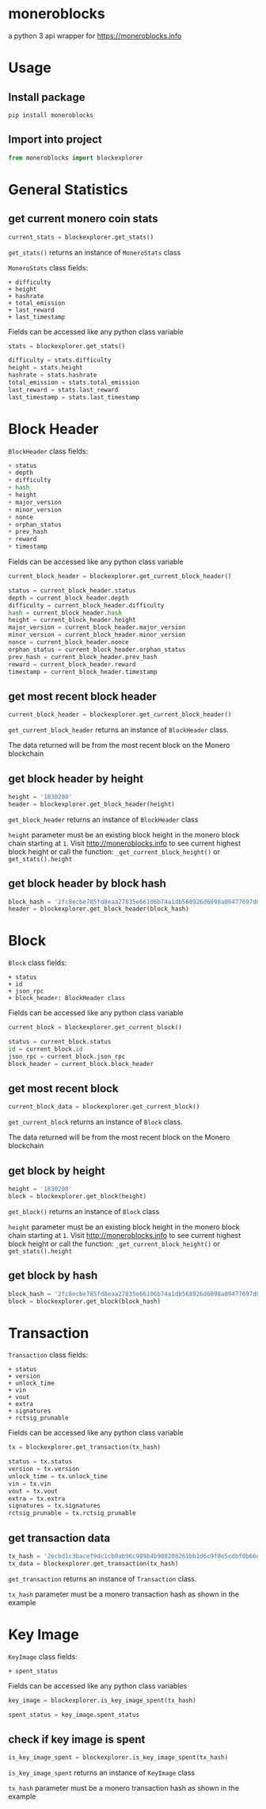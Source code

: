 # moneroblocks
a python 3 api wrapper for https://moneroblocks.info

# Usage
## Install package
```
pip install moneroblocks
```

## Import into project
```python
from moneroblocks import blockexplorer
```

# General Statistics
## get current monero coin stats
```python
current_stats = blockexplorer.get_stats()
```
`get_stats()` returns an instance of `MoneroStats` class

`MoneroStats` class fields:
```
+ difficulty
+ height
+ hashrate
+ total_emission
+ last_reward
+ last_timestamp
```
Fields can be accessed like any python class variable
```python
stats = blockexplorer.get_stats()

difficulty = stats.difficulty
height = stats.height
hashrate = stats.hashrate
total_emission = stats.total_emission
last_reward = stats.last_reward
last_timestamp = stats.last_timestamp
```

# Block Header
`BlockHeader` class fields:
```python
+ status
+ depth
+ difficulty
+ hash
+ height
+ major_version
+ minor_version
+ nonce
+ orphan_status
+ prev_hash
+ reward
+ timestamp
```
Fields can be accessed like any python class variable
```python
current_block_header = blockexplorer.get_current_block_header()

status = current_block_header.status
depth = current_block_header.depth
difficulty = current_block_header.difficulty
hash = current_block_header.hash
height = current_block_header.height
major_version = current_block_header.major_version
minor_version = current_block_header.minor_version
nonce = current_block_header.nonce
orphan_status = current_block_header.orphan_status
prev_hash = current_block_header.prev_hash
reward = current_block_header.reward
timestamp = current_block_header.timestamp
```

## get most recent block header
```python
current_block_header = blockexplorer.get_current_block_header()
```
`get_current_block_header` returns an instance of `BlockHeader` class.

The data returned will be from the most recent block on the Monero blockchain

## get block header by height
```python
height = '1830280'
header = blockexplorer.get_block_header(height)
```
`get_block_header` returns an instance of `BlockHeader` class

`height` parameter must be an existing block height in the monero block chain starting at `1`. Visit http://moneroblocks.info to see current highest block height or call the function: `_get_current_block_height()` or `get_stats().height`

## get block header by block hash
```python
block_hash = '2fc8ecbe785fd8eaa27835e66106b74a1db568926d6098a09477697d80520970'
header = blockexplorer.get_block_header(block_hash)
```

# Block
`Block` class fields:
```
+ status
+ id
+ json_rpc
+ block_header: BlockHeader class
```
Fields can be accessed like any python class variable
```python
current_block = blockexplorer.get_current_block()

status = current_block.status
id = current_block.id
json_rpc = current_block.json_rpc
block_header = current_block.block_header
```

## get most recent block
```python
current_block_data = blockexplorer.get_current_block()
```
`get_current_block` returns an instance of `Block` class.

The data returned will be from the most recent block on the Monero blockchain

## get block by height
```python
height = '1830280'
block = blockexplorer.get_block(height)
```
`get_block()` returns an instance of `Block` class

`height` parameter must be an existing block height in the monero block chain starting at `1`. Visit http://moneroblocks.info to see current highest block height or call the function: `_get_current_block_height()` or `get_stats().height`

## get block by hash
```python
block_hash = '2fc8ecbe785fd8eaa27835e66106b74a1db568926d6098a09477697d80520970'
block = blockexplorer.get_block(block_hash)
```

# Transaction
`Transaction` class fields:
```
+ status
+ version
+ unlock_time
+ vin
+ vout
+ extra
+ signatures
+ rctsig_prunable
```
Fields can be accessed like any python class variable
```python
tx = blockexplorer.get_transaction(tx_hash)

status = tx.status
version = tx.version
unlock_time = tx.unlock_time
vin = tx.vin
vout = tx.vout
extra = tx.extra
signatures = tx.signatures
rctsig_prunable = tx.rctsig_prunable
```

## get transaction data
```python
tx_hash = '2ecbd1c3bacef9dc1cb0ab96c989b4b908208261bb1d6c9f8e5cdbf0b66d077e'
tx_data = blockexplorer.get_transaction(tx_hash)
```
`get_transaction` returns an instance of `Transaction` class.

`tx_hash` parameter must be a monero transaction hash as shown in the example

# Key Image
`KeyImage` class fields:
```
+ spent_status
```
Fields can be accessed like any python class variables
```python
key_image = blockexplorer.is_key_image_spent(tx_hash)

spent_status = key_image.spent_status
```
## check if key image is spent
```python
is_key_image_spent = blockexplorer.is_key_image_spent(tx_hash)
```
`is_key_image_spent` returns an instance of `KeyImage` class

`tx_hash` parameter must be a monero transaction hash as shown in the example

